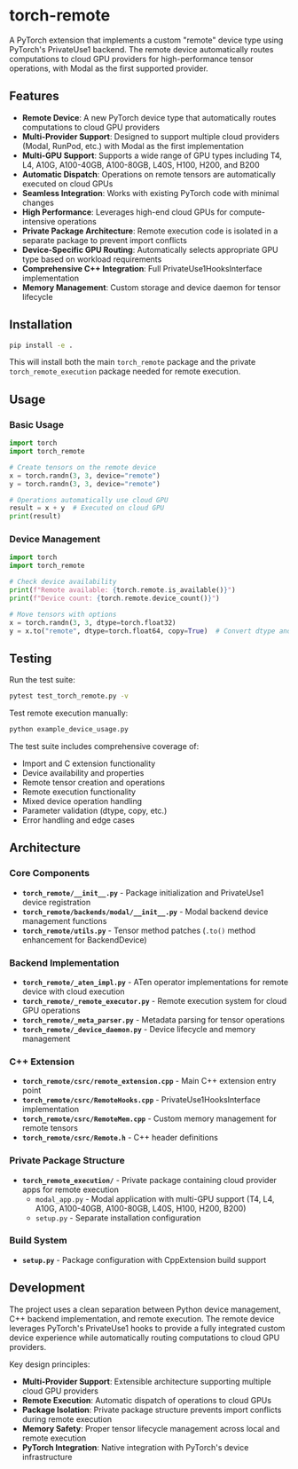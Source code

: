 # torch-remote

A PyTorch extension that implements a custom "remote" device type using PyTorch's PrivateUse1 backend. The remote device automatically routes computations to cloud GPU providers for high-performance tensor operations, with Modal as the first supported provider.

## Features

- **Remote Device**: A new PyTorch device type that automatically routes computations to cloud GPU providers
- **Multi-Provider Support**: Designed to support multiple cloud providers (Modal, RunPod, etc.) with Modal as the first implementation
- **Multi-GPU Support**: Supports a wide range of GPU types including T4, L4, A10G, A100-40GB, A100-80GB, L40S, H100, H200, and B200
- **Automatic Dispatch**: Operations on remote tensors are automatically executed on cloud GPUs
- **Seamless Integration**: Works with existing PyTorch code with minimal changes
- **High Performance**: Leverages high-end cloud GPUs for compute-intensive operations
- **Private Package Architecture**: Remote execution code is isolated in a separate package to prevent import conflicts
- **Device-Specific GPU Routing**: Automatically selects appropriate GPU type based on workload requirements
- **Comprehensive C++ Integration**: Full PrivateUse1HooksInterface implementation
- **Memory Management**: Custom storage and device daemon for tensor lifecycle

## Installation

```bash
pip install -e .
```

This will install both the main `torch_remote` package and the private `torch_remote_execution` package needed for remote execution.

## Usage

### Basic Usage

```python
import torch
import torch_remote

# Create tensors on the remote device
x = torch.randn(3, 3, device="remote")
y = torch.randn(3, 3, device="remote")

# Operations automatically use cloud GPU
result = x + y  # Executed on cloud GPU
print(result)
```

### Device Management

```python
import torch
import torch_remote

# Check device availability
print(f"Remote available: {torch.remote.is_available()}")
print(f"Device count: {torch.remote.device_count()}")

# Move tensors with options
x = torch.randn(3, 3, dtype=torch.float32)
y = x.to("remote", dtype=torch.float64, copy=True)  # Convert dtype and copy
```

## Testing

Run the test suite:

```bash
pytest test_torch_remote.py -v
```

Test remote execution manually:

```bash
python example_device_usage.py
```

The test suite includes comprehensive coverage of:
- Import and C extension functionality
- Device availability and properties
- Remote tensor creation and operations
- Remote execution functionality
- Mixed device operation handling
- Parameter validation (dtype, copy, etc.)
- Error handling and edge cases

## Architecture

### Core Components

- **`torch_remote/__init__.py`** - Package initialization and PrivateUse1 device registration
- **`torch_remote/backends/modal/__init__.py`** - Modal backend device management functions
- **`torch_remote/utils.py`** - Tensor method patches (`.to()` method enhancement for BackendDevice)

### Backend Implementation

- **`torch_remote/_aten_impl.py`** - ATen operator implementations for remote device with cloud execution
- **`torch_remote/_remote_executor.py`** - Remote execution system for cloud GPU operations
- **`torch_remote/_meta_parser.py`** - Metadata parsing for tensor operations
- **`torch_remote/_device_daemon.py`** - Device lifecycle and memory management

### C++ Extension

- **`torch_remote/csrc/remote_extension.cpp`** - Main C++ extension entry point
- **`torch_remote/csrc/RemoteHooks.cpp`** - PrivateUse1HooksInterface implementation
- **`torch_remote/csrc/RemoteMem.cpp`** - Custom memory management for remote tensors
- **`torch_remote/csrc/Remote.h`** - C++ header definitions

### Private Package Structure

- **`torch_remote_execution/`** - Private package containing cloud provider apps for remote execution
  - `modal_app.py` - Modal application with multi-GPU support (T4, L4, A10G, A100-40GB, A100-80GB, L40S, H100, H200, B200)
  - `setup.py` - Separate installation configuration

### Build System

- **`setup.py`** - Package configuration with CppExtension build support

## Development

The project uses a clean separation between Python device management, C++ backend implementation, and remote execution. The remote device leverages PyTorch's PrivateUse1 hooks to provide a fully integrated custom device experience while automatically routing computations to cloud GPU providers.

Key design principles:
- **Multi-Provider Support**: Extensible architecture supporting multiple cloud GPU providers
- **Remote Execution**: Automatic dispatch of operations to cloud GPUs
- **Package Isolation**: Private package structure prevents import conflicts during remote execution
- **Memory Safety**: Proper tensor lifecycle management across local and remote execution
- **PyTorch Integration**: Native integration with PyTorch's device infrastructure
